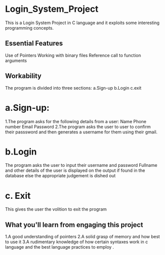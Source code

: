 # Login_System_Project
This is a Login System Project in C language and it exploits some interesting programming concepts.
## Essential Features
Use of Pointers
Working with binary files
Reference call to function arguments 

## Workability
 The program is divided into three sections:
 a.Sign-up
 b.Login
 c.exit
 # a.Sign-up:
1.The program asks for the following details from a user:
Name
Phone number 
Email
Password
2.The program asks the user to user to confirm their passsword and then generates a username for them using their gmail.
# b.Login
The program asks the user to input their username and password
Fullname and other details of the user is displayed on the output if found in the database else the appropriate judgement is dished out
# c. Exit
This gives the user the volition to exit the program

## What you'll learn from engaging this project
1.A good understanding of pointers 
2.A solid grasp of memory and how best to use it
3.A rudimentary knowledge of how certain syntaxes work in c language and the best language practices to employ .


